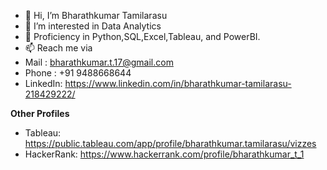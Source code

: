 - 👋 Hi, I’m Bharathkumar Tamilarasu
- 👀 I’m interested in Data Analytics
- 🌱 Proficiency in Python,SQL,Excel,Tableau, and PowerBI.
- 📫 Reach me via
- Mail : bharathkumar.t.17@gmail.com
- Phone : +91 9488668644
- LinkedIn: https://www.linkedin.com/in/bharathkumar-tamilarasu-218429222/
<!---

## Links
[![github](https://img.shields.io/badge/github-000?style=for-the-badge&logo=ko-fi&logoColor=white)](https://github.com/Bharathkumar-Tamilarasu)
[![linkedin](https://img.shields.io/badge/linkedin-0A66C2?style=for-the-badge&logo=linkedin&logoColor=white)](https://www.linkedin.com/in/bharathkumar-tamilarasu-218429222/)
[![Portfolio](https://img.shields.io/badge/Portfolio-%23000000.svg?style=for-the-badge&logo=firefox&logoColor=#FF7139)](https://bharathkumart17.wixsite.com/portfolio)

--->
  **Other Profiles**

- Tableau: https://public.tableau.com/app/profile/bharathkumar.tamilarasu/vizzes
- HackerRank: https://www.hackerrank.com/profile/bharathkumar_t_1


<!---
Bharathkumar-Tamilarasu/Bharathkumar-Tamilarasu is a ✨ special ✨ repository because its `README.md` (this file) appears on your GitHub profile.
You can click the Preview link to take a look at your changes.


## Links
[![github](https://img.shields.io/badge/github-000?style=for-the-badge&logo=ko-fi&logoColor=white)](https://github.com/Bharathkumar-Tamilarasu)
[![linkedin](https://img.shields.io/badge/linkedin-0A66C2?style=for-the-badge&logo=linkedin&logoColor=white)](https://www.linkedin.com/in/bharathkumar-tamilarasu-218429222/)
[![Portfolio](https://img.shields.io/badge/Portfolio-%23000000.svg?style=for-the-badge&logo=firefox&logoColor=#FF7139)](https://bharathkumart17.wixsite.com/portfolio)

--->
